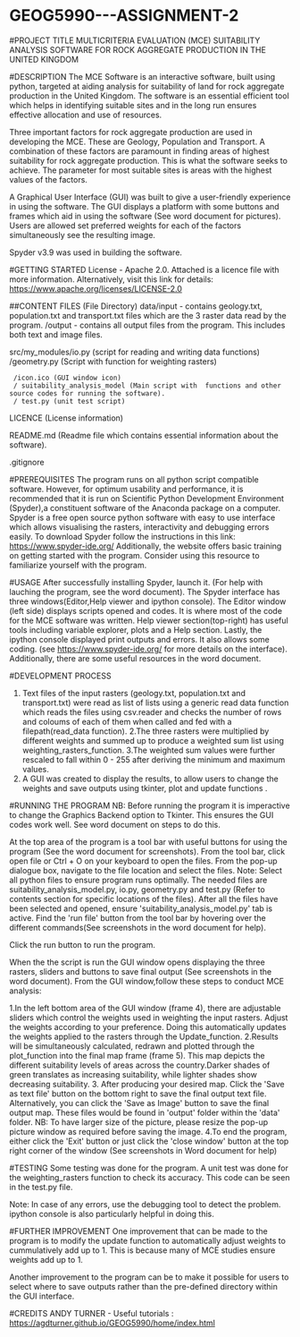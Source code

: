# GEOG5990---ASSIGNMENT-2

#PROJECT TITLE
MULTICRITERIA EVALUATION (MCE) SUITABILITY ANALYSIS SOFTWARE FOR ROCK AGGREGATE PRODUCTION IN THE UNITED KINGDOM

#DESCRIPTION 
The MCE Software is an interactive software, built using python, targeted at aiding analysis for suitability of land for rock aggregate production in 
the United Kingdom. The software is an essential efficient tool which helps in identifying suitable sites and in the long run ensures
effective allocation and use of resources. 

Three important factors for rock aggregate production are used in developing the MCE. These are Geology, Population and Transport. 
A combination of these factors are paramount in finding areas of highest suitability for rock aggregate production. This is what the software seeks to achieve.
The parameter for most suitable sites is areas with the highest values of the factors. 

A Graphical User Interface (GUI) was built to give a user-friendly experience in using the software. The GUI displays a platform with some buttons and frames which aid in using the software (See word document for pictures). Users are allowed set preferred weights for each of the factors simultaneously see the resulting image.

Spyder v3.9 was used in building the software.


#GETTING STARTED
License - Apache 2.0. Attached is a licence file with more information. Alternatively, visit this link for details: https://www.apache.org/licenses/LICENSE-2.0

##CONTENT FILES (File Directory)
data/input  - contains geology.txt, population.txt and transport.txt files which are the 3 raster data read by the program.
    /output - contains all output files from the program. This includes both text and image files.

src/my_modules/io.py (script for reading and writing data functions)
			  /geometry.py (Script with function for weighting rasters)

     /icon.ico (GUI window icon)
     / suitability_analysis_model (Main script with  functions and other source codes for running the software).
     / test.py (unit test script)
   
LICENCE (License information)

README.md (Readme file which contains essential information about the software).

.gitignore
	 
	 		  
#PREREQUISITES
The program runs on all python script compatible software. However, for optimum usability and performance, it is recommended that it is
run on Scientific Python Development Environment (Spyder),a constituent software of the Anaconda package on a computer.
Spyder is a free open source python software with easy to use interface which allows visualising the rasters, interactivity and debugging errors easily.
To download Spyder follow the instructions in this link:
https://www.spyder-ide.org/
Additionally, the website offers basic training on getting started with the program. Consider using this resource to familiarize yourself with the program.


#USAGE 
After successfully installing Spyder, launch it. (For help with lauching the program, see the word document).
The Spyder interface has three windows(Editor,Help viewer and ipython console). The Editor window (left side) displays scripts opened and codes.
It is where most of the code for the MCE software was written. Help viewer section(top-right) has useful tools including variable explorer, plots and a Help section.
Lastly, the ipython console displayed print outputs and errors. It also allows some coding. (see https://www.spyder-ide.org/ for more details on the interface).
Additionally, there are some useful resources in the word document.

#DEVELOPMENT PROCESS
1. Text files of the input rasters (geology.txt, population.txt and transport.txt) were read as list of lists using a generic read data function which reads the files
using csv.reader and checks the number of rows and coloums of each of them when called and fed with a filepath(read_data function).
2.The three rasters were multiplied by different weights and summed up to produce a weighted sum list  using weighting_rasters_function.
3.The weighted sum values were further rescaled to fall within 0 - 255 after deriving the minimum and maximum values.
4. A GUI was created to display the results, to allow users to change the weights and save outputs using tkinter, plot and update functions .

#RUNNING THE PROGRAM
NB: Before running the program it is imperactive to change the Graphics Backend option to Tkinter. This ensures the GUI codes work well. See word document on steps to do this.

At the top area of the program is a tool bar with useful buttons for using the program (See the word document for screenshots). From the tool bar, click open file or Ctrl + O on your keyboard to open the files.
From the pop-up dialogue box, navigate to the file location and select the files. Note: Select all python files to ensure program runs optimally. 
The needed files are suitability_analysis_model.py, io.py, geometry.py and test.py (Refer to contents section for specific locations of the files). 
After all the files have been selected and opened, ensure 'suitability_analysis_model.py' tab is active. Find the 'run file' button from the tool bar by hovering over the different commands(See screenshots in the word document for help).

Click the run button to run the program.

When the the script is run the GUI window opens displaying the three rasters, sliders and buttons to save final output (See screenshots in the word document). From the GUI window,follow these steps to conduct MCE analysis:

1.In the left bottom area of the GUI window (frame 4), there are adjustable sliders which control the weights used in weighting the input rasters. Adjust the weights according to your preference. Doing this automatically updates the weights applied to the rasters through the Update_function.
2.Results will be simultaneously calculated, redrawn and plotted through the plot_function into the final map frame (frame 5). This map depicts the different suitability levels of areas across the country.Darker shades of green translates as increasing suitability, while lighter shades show decreasing suitability.
3. After producing your desired map. Click the 'Save as text file' button on the bottom right to save the final output text file. Alternatively, you can click the 'Save as Image' button to save the final output map. These files would be found in 'output' folder within the 'data' folder. 
NB: To have larger size of the picture, please resize the pop-up picture window as required before saving the image.
4.To end the program, either click the 'Exit' button or just click the 'close window' button at the top right corner of the window (See screenshots in Word document for help)

#TESTING
Some testing was done for the program. A unit test was done for the weighting_rasters function to check its accuracy. This code can be seen in the test.py file.

Note: In case of any errors, use the debugging tool to detect the problem. ipython console is also 
particularly helpful in doing this.

#FURTHER IMPROVEMENT
One improvement that can be made to the program is to modify the update function to automatically adjust weights to cummulatively add up to 1. This is because many of MCE studies ensure weights add up to 1.

Another improvement to the program can be to make it possible for users to select where to save outputs rather than the pre-defined directory within the GUI interface. 

#CREDITS
ANDY TURNER - Useful tutorials : https://agdturner.github.io/GEOG5990/home/index.html


